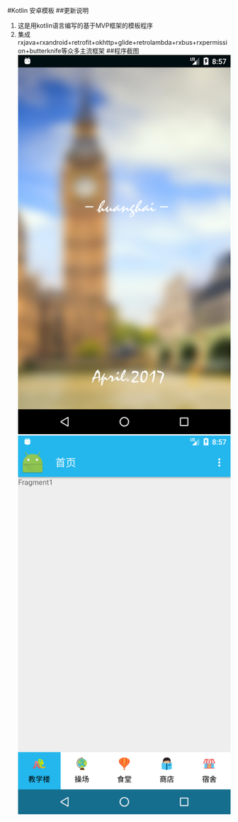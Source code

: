 #Kotlin 安卓模板
##更新说明
1. 这是用kotlin语言编写的基于MVP框架的模板程序
2. 集成rxjava+rxandroid+retrofit+okhttp+glide+retrolambda+rxbus+rxpermission+butterknife等众多主流框架
##程序截图
![Splash界面](https://github.com/FlyMantou/mymvp_kotlin/blob/master/1.png)
![主界面](https://github.com/FlyMantou/mymvp_kotlin/blob/master/2.png)
